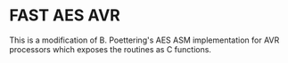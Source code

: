 # FAST AES AVR

This is a modification of B. Poettering's AES ASM implementation for AVR processors which exposes the routines as C functions.

